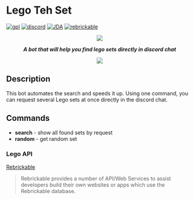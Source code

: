 # Lego Teh Set

[![gpl](https://img.shields.io/badge/gpl-yellow?style=for-the-badge&label=license&labelColor=black)](https://github.com/AndyLocks/LegoTehSet/blob/master/LICENSE)
[![discord](https://img.shields.io/badge/discord-blue?style=for-the-badge&logo=discord&logoColor=white&labelColor=black)]()
[![JDA](https://img.shields.io/badge/JDA-purple?style=for-the-badge&logo=discord&logoColor=white&labelColor=black)](https://github.com/discord-jda/JDA)
[![rebrickable](https://img.shields.io/badge/Rebrickable-orange?style=for-the-badge&logoColor=white&label=Lego%20API&labelColor=black)](https://rebrickable.com/api/)
<p align="center"><img src="https://cdn.discordapp.com/app-icons/1015539392393252924/6838c1cfa6cf3d73cc5a0d37991e4d13.png"></p>

***<p align="center">A bot that will help you find lego sets directly in discord chat</p>***

<p align="center"><img src="https://github.com/AndyLocks/LegoTehSet/assets/112815007/8bb662ce-86c7-403f-b8fe-877f73ab94dd"></p>

## Description
This bot automates the search and speeds it up. Using one command, you can request several Lego sets at once directly in the discord chat.
## Commands
- **search** - show all found sets by request
- **random** - get random set 

### Lego API
[Rebrickable](https://rebrickable.com/api/)
> Rebrickable provides a number of API/Web Services to assist developers build their own websites or apps which use the Rebrickable database.
